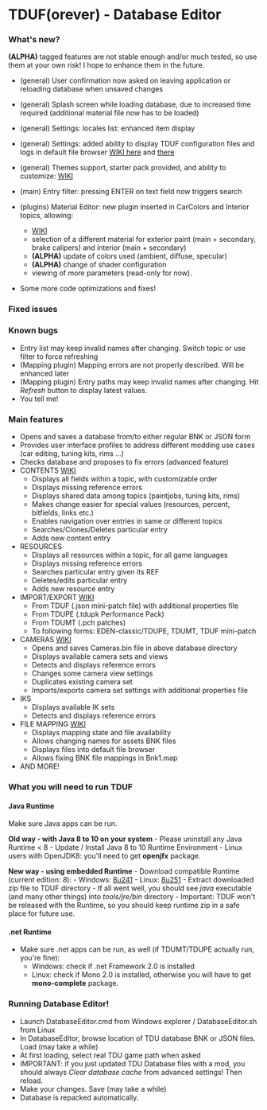 # TDUF(orever) - Database Editor

### What's new?

**(ALPHA)** tagged features are not stable enough and/or much tested, so use them at your own risk! I hope to enhance them in the future.

* (general) User confirmation now asked on leaving application or reloading database when unsaved changes
* (general) Splash screen while loading database, due to increased time required (additional material file now has to be loaded)
* (general) Settings: locales list: enhanced item display
* (general) Settings: added ability to display TDUF configuration files and logs in default file browser [WIKI here](https://github.com/djey47/tduf/wiki/Advanced-Editor#enable-debugging-mode-via-tduf-settings-file) and [there](https://github.com/djey47/tduf/wiki/Troubleshooting-Editor#basic-troubleshooting)
* (general) Themes support, starter pack provided, and ability to customize: [WIKI](https://github.com/djey47/tduf/wiki/Settings#using-color-theme)

* (main) Entry filter: pressing ENTER on text field now triggers search

* (plugins) Material Editor: new plugin inserted in CarColors and Interior topics, allowing:
    - [WIKI](https://github.com/djey47/tduf/wiki/Materials-Editor)
    - selection of a different material for exterior paint (main + secondary, brake calipers) and interior (main + secondary)
    - **(ALPHA)** update of colors used (ambient, diffuse, specular)
    - **(ALPHA)** change of shader configuration
    - viewing of more parameters (read-only for now).

* Some more code optimizations and fixes!

### Fixed issues


### Known bugs
* Entry list may keep invalid names after changing. Switch topic or use filter to force refreshing
* (Mapping plugin) Mapping errors are not properly described. Will be enhanced later
* (Mapping plugin) Entry paths may keep invalid names after changing. Hit *Refresh* button to display latest values.
* You tell me!


### Main features
* Opens and saves a database from/to either regular BNK or JSON form
* Provides user interface profiles to address different modding use cases (car editing, tuning kits, rims ...)
* Checks database and proposes to fix errors (advanced feature)
* CONTENTS [WIKI](https://github.com/djey47/tduf/wiki/Quick-Tour-Editor)
    * Displays all fields within a topic, with customizable order
    * Displays missing reference errors
    * Displays shared data among topics (paintjobs, tuning kits, rims)
    * Makes change easier for special values (resources, percent, bitfields, links etc.)
    * Enables navigation over entries in same or different topics
    * Searches/Clones/Deletes particular entry
    * Adds new content entry
* RESOURCES
    * Displays all resources within a topic, for all game languages
    * Displays missing reference errors
    * Searches particular entry given its REF
    * Deletes/edits particular entry
    * Adds new resource entry
* IMPORT/EXPORT [WIKI](https://github.com/djey47/tduf/wiki/Quick-Tour-Editor#import--export-data)
    * From TDUF (.json mini-patch file) with additional properties file
    * From TDUPE (.tdupk Performance Pack)
    * From TDUMT (.pch patches)
    * To following forms: EDEN-classic/TDUPE, TDUMT, TDUF mini-patch
* CAMERAS [WIKI](https://github.com/djey47/tduf/wiki/Adjust-Cameras-Editor)
    * Opens and saves Cameras.bin file in above database directory
    * Displays available camera sets and views
    * Detects and displays reference errors
    * Changes some camera view settings
    * Duplicates existing camera set
    * Imports/exports camera set settings with additional properties file
* IKS
    * Displays available IK sets
    * Detects and displays reference errors
* FILE MAPPING [WIKI](https://github.com/djey47/tduf/wiki/File-Mapping-Editor)
    * Displays mapping state and file availability
    * Allows changing names for assets BNK files
    * Displays files into default file browser
    * Allows fixing BNK file mappings in Bnk1.map 
* AND MORE!


### What you will need to run TDUF

#### Java Runtime

Make sure Java apps can be run.

**Old way - with Java 8 to 10 on your system**
    - Please uninstall any Java Runtime < 8
    - Update / Install Java 8 to 10 Runtime Environment
    - Linux users with OpenJDK8: you'll need to get **openjfx** package.

**New way - using embedded Runtime**
    - Download compatible Runtime (current edition: *8*):
        - Windows: [8u241](https://bit.ly/2yOta0C)
        - Linux: [8u251](https://bit.ly/3dfBRzL)
     - Extract downloaded zip file to TDUF directory
     - If all went well, you should see *java* executable (and many other things) into *tools/jre/bin* directory
     - Important: TDUF won't be released with the Runtime, so you should keep runtime zip in a safe place for future use.

#### .net Runtime
* Make sure .net apps can be run, as well (if TDUMT/TDUPE actually run, you're fine):
    - Windows: check if .net Framework 2.0 is installed
    - Linux: check if Mono 2.0 is installed, otherwise you will have to get **mono-complete** package.


### Running Database Editor!
- Launch DatabaseEditor.cmd from Windows explorer / DatabaseEditor.sh from Linux
- In DatabaseEditor, browse location of TDU database BNK or JSON files. Load (may take a while)
- At first loading, select real TDU game path when asked 
- IMPORTANT: if you just updated TDU Database files with a mod, you should always *Clear database cache* from advanced settings! Then reload.
- Make your changes. Save (may take a while)
- Database is repacked automatically.
